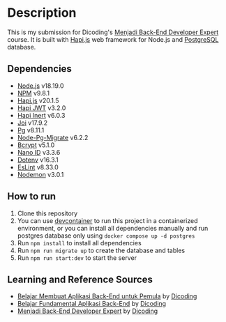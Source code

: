 # Description

This is my submission for Dicoding's [Menjadi Back-End Developer Expert](https://www.dicoding.com/academies/276) course. It is built with [Hapi.js](https://hapi.dev/) web framework for Node.js and [PostgreSQL](https://www.postgresql.org/) database.

## Dependencies

- [Node.js](https://nodejs.org/en/) v18.19.0
- [NPM](https://www.npmjs.com/) v9.8.1
- [Hapi.js](https://hapi.dev/) v20.1.5
- [Hapi JWT](https://www.npmjs.com/package/@hapi/jwt) v3.2.0
- [Hapi Inert](https://www.npmjs.com/package/@hapi/inert) v6.0.3
- [Joi](https://www.npmjs.com/package/joi) v17.9.2
- [Pg](https://www.npmjs.com/package/pg) v8.11.1
- [Node-Pg-Migrate](https://www.npmjs.com/package/node-pg-migrate) v6.2.2
- [Bcrypt](https://www.npmjs.com/package/bcrypt) v5.1.0
- [Nano ID](https://www.npmjs.com/package/nanoid) v3.3.6
- [Dotenv](https://www.npmjs.com/package/dotenv) v16.3.1
- [EsLint](https://eslint.org/) v8.33.0
- [Nodemon](https://nodemon.io/) v3.0.1

## How to run

1. Clone this repository
2. You can use [devcontainer](https://code.visualstudio.com/docs/remote/containers) to run this project in a containerized environment, or you can install all dependencies manually and run postgres database only using `docker compose up -d postgres`
3. Run `npm install` to install all dependencies
4. Run `npm run migrate up` to create the database and tables
5. Run `npm run start:dev` to start the server

## Learning and Reference Sources

- [Belajar Membuat Aplikasi Back-End untuk Pemula](https://www.dicoding.com/academies/261) by [Dicoding](https://www.dicoding.com)
- [Belajar Fundamental Aplikasi Back-End](https://www.dicoding.com/academies/271) by [Dicoding](https://www.dicoding.com)
- [Menjadi Back-End Developer Expert](https://www.dicoding.com/academies/276) by [Dicoding](https://www.dicoding.com)
